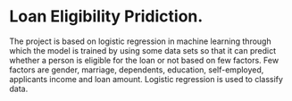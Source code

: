 
# Loan Eligibility Pridiction.
The project is based on logistic regression in machine learning through which the model is trained by using some data sets so that it can predict whether a person is eligible for the loan or not based on few factors.
Few factors are gender, marriage, dependents, education, self-employed, applicants income and loan amount.
Logistic regression is used to classify data.


